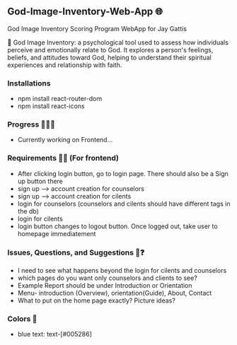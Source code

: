 ## God-Image-Inventory-Web-App 🌐
God Image Inventory Scoring Program WebApp for Jay Gattis

📝 God Image Inventory:  a psychological tool used to assess how individuals perceive and emotionally relate to God. It explores a person's feelings, beliefs, and attitudes toward God, helping to understand their spiritual experiences and relationship with faith.

### Installations
- npm install react-router-dom
- npm install react-icons

### Progress 👩🏾‍💻
- Currently working on Frontend...
  
### Requirements ✍🏾 (For frontend)
- After clicking login button, go to login page. There should also be a Sign up button there
- sign up --> account creation for counselors
- sign up --> account creation for cilents
- login for counselors (counselors and cilents should have different tags in the db)
- login for cilents
- login button changes to logout button. Once logged out, take user to homepage immediatement 

### Issues, Questions, and Suggestions 🤔❓
- I need to see what happens beyond the login for cilents and counselors
- which pages do you want only counselors and clients to see?
- Example Report should be under Introduction or Orientation
- Menu- introduction (Overview), orientation(Guide), About, Contact
- What to put on the home page exactly? Picture ideas?

### Colors 🎨
- blue text: text-[#005286]
